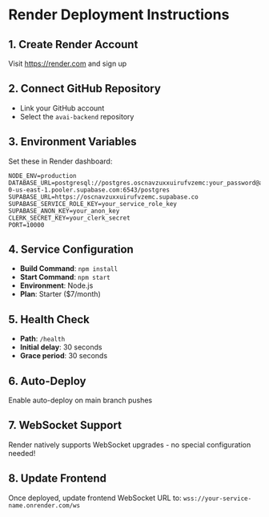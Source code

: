 # Render Deployment Instructions

## 1. Create Render Account
Visit https://render.com and sign up

## 2. Connect GitHub Repository
- Link your GitHub account
- Select the `avai-backend` repository

## 3. Environment Variables
Set these in Render dashboard:

```
NODE_ENV=production
DATABASE_URL=postgresql://postgres.oscnavzuxxuirufvzemc:your_password@aws-0-us-east-1.pooler.supabase.com:6543/postgres
SUPABASE_URL=https://oscnavzuxxuirufvzemc.supabase.co
SUPABASE_SERVICE_ROLE_KEY=your_service_role_key
SUPABASE_ANON_KEY=your_anon_key
CLERK_SECRET_KEY=your_clerk_secret
PORT=10000
```

## 4. Service Configuration
- **Build Command**: `npm install`
- **Start Command**: `npm start`
- **Environment**: Node.js
- **Plan**: Starter ($7/month)

## 5. Health Check
- **Path**: `/health`
- **Initial delay**: 30 seconds
- **Grace period**: 30 seconds

## 6. Auto-Deploy
Enable auto-deploy on main branch pushes

## 7. WebSocket Support
Render natively supports WebSocket upgrades - no special configuration needed!

## 8. Update Frontend
Once deployed, update frontend WebSocket URL to:
`wss://your-service-name.onrender.com/ws`